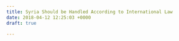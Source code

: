 ```yaml
---
title: Syria Should be Handled According to International Law
date: 2018-04-12 12:25:03 +0000
draft: true

---
```

